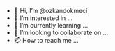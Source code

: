 - 👋 Hi, I’m @ozkandokmeci
- 👀 I’m interested in ...
- 🌱 I’m currently learning ...
- 💞️ I’m looking to collaborate on ...
- 📫 How to reach me ...

<!---
ozkandkmc/ozkandkmc is a ✨ special ✨ repository because its `README.md` (this file) appears on your GitHub profile.
You can click the Preview link to take a look at your changes.
--->

